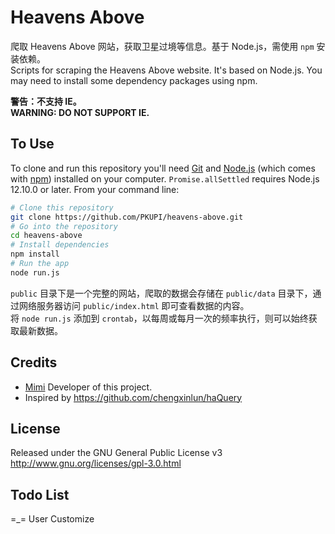 # Heavens Above

爬取 Heavens Above 网站，获取卫星过境等信息。基于 Node.js，需使用 `npm` 安装依赖。  
Scripts for scraping the Heavens Above website. It's based on Node.js. You may need to install some dependency packages using npm.

**警告：不支持 IE。**  
**WARNING: DO NOT SUPPORT IE.**


## To Use


To clone and run this repository you'll need [Git](https://git-scm.com) and [Node.js](https://nodejs.org/en/download) (which comes with [npm](http://npmjs.com)) installed on your computer. `Promise.allSettled` requires Node.js 12.10.0 or later. From your command line:
```bash
# Clone this repository
git clone https://github.com/PKUPI/heavens-above.git
# Go into the repository
cd heavens-above
# Install dependencies
npm install
# Run the app
node run.js
```

`public` 目录下是一个完整的网站，爬取的数据会存储在 `public/data` 目录下，通过网络服务器访问 `public/index.html` 即可查看数据的内容。  
将 `node run.js` 添加到 `crontab`，以每周或每月一次的频率执行，则可以始终获取最新数据。

## Credits

* [Mimi](https://zhangshuqiao.org) Developer of this project.  
* Inspired by https://github.com/chengxinlun/haQuery

## License

Released under the GNU General Public License v3  
http://www.gnu.org/licenses/gpl-3.0.html

## Todo List

=\_=
User Customize
